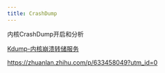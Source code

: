 ```yaml
---
title: CrashDump
---
```


内核CrashDump开启和分析

[Kdump-内核崩溃转储服务](https://mp.weixin.qq.com/s?__biz=Mzg2MDE0Mjk1MQ==&mid=2247484000&idx=1&sn=ce2be5ac7b767a53e93fa503335b2b36&chksm=ce2bae68f95c277ece135d27b048d8bc7139e0ee9ee55971ad00953e27ad11ca2ffc78335124&scene=21#wechat_redirect)


https://zhuanlan.zhihu.com/p/633458049?utm_id=0